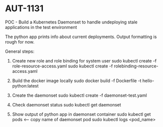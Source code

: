 # AUT-1131
POC - Build a Kubernetes Daemonset to handle undeploying stale applications in the test environment

The python app prints info about current deployments. Output formatting is rough for now.


General steps:

1. Create new role and role binding for system user
      sudo kubectl create -f role-resource-access.yaml
      sudo kubectl create -f rolebinding-resource-access.yaml

2. Build the docker image locally
      sudo docker build -f Dockerfile -t hello-python:latest
      
3. Create the daemonset
      sudo kubectl create -f daemonset-test.yaml
      
4. Check daemonset status
      sudo kubectl get daemonset
      
5. Show output of python app in daemonset container
      sudo kubectl get pods  <-- copy name of daemonset pod
      sudo kubectl logs <pod_name>
